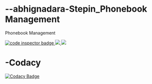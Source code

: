 # --abhignadara-Stepin_Phonebook Management





Phonebook Management

<a href="https://frontend.code-inspector.com/public/user/github/17251A0404">
   <img src="https://code-inspector.com/public/badge/user/github/17251A0404?style=light" alt="code inspector badge" />
   <img src="https://www.code-inspector.com/project/27482/score/svg"/>
   <img src="https://www.code-inspector.com/project/27482/status/svg"/>
   </a>
   
# -Codacy   
   
   [![Codacy Badge](https://app.codacy.com/project/badge/Grade/d23ae072a13246008c7194ef87380aae)](https://www.codacy.com/gh/17251A0404/-abhignadara-Stepin_EmployeeRecordManagementSystem/dashboard?utm_source=github.com&amp;utm_medium=referral&amp;utm_content=17251A0404/-abhignadara-Stepin_EmployeeRecordManagementSystem&amp;utm_campaign=Badge_Grade)
